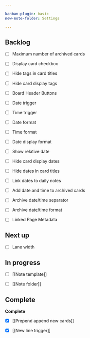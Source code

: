 ```yaml
---

kanban-plugin: basic
new-note-folder: Settings

---
```


## Backlog

- [ ] Maximum number of archived cards
- [ ] Display card checkbox
- [ ] Hide tags in card titles
- [ ] Hide card display tags
- [ ] Board Header Buttons
- [ ] Date trigger
- [ ] Time trigger
- [ ] Date format
- [ ] Time format
- [ ] Date display format
- [ ] Show relative date
- [ ] Hide card display dates
- [ ] Hide dates in card titles
- [ ] Link dates to daily notes
- [ ] Add date and time to archived cards
- [ ] Archive date/time separator
- [ ] Archive date/time format
- [ ] Linked Page Metadata


## Next up

- [ ] Lane width


## In progress

- [ ] [[Note template]]
- [ ] [[Note folder]]


## Complete

**Complete**
- [x] [[Prepend append new cards]]
- [x] [[New line trigger]]


